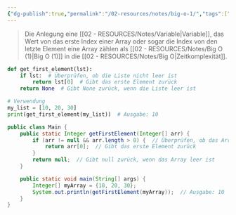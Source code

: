 ```yaml
---
{"dg-publish":true,"permalink":"/02-resources/notes/big-o-1/","tags":["code/python","code/java","code/time-complexity"],"noteIcon":"","updated":"2024-11-02T11:47:22.773+01:00"}
---
```


<style> .container {font-family: sans-serif; text-align: center;} .button-wrapper button {z-index: 1;height: 40px; width: 100px; margin: 10px;padding: 5px;} .excalidraw .App-menu_top .buttonList { display: flex;} .excalidraw-wrapper { height: 800px; margin: 50px; position: relative;} :root[dir="ltr"] .excalidraw .layer-ui__wrapper .zen-mode-transition.App-menu_bottom--transition-left {transform: none;} </style><script src="https://cdn.jsdelivr.net/npm/react@17/umd/react.production.min.js"></script><script src="https://cdn.jsdelivr.net/npm/react-dom@17/umd/react-dom.production.min.js"></script><script type="text/javascript" src="https://cdn.jsdelivr.net/npm/@excalidraw/excalidraw@0/dist/excalidraw.production.min.js"></script><div id="Drawing_2024-10-21_2302.18.excalidraw.md1"></div><script>(function(){const InitialData={"type":"excalidraw","version":2,"source":"https://github.com/zsviczian/obsidian-excalidraw-plugin/releases/tag/2.5.2","elements":[{"type":"line","version":128,"versionNonce":398645629,"index":"a0","isDeleted":false,"id":"Lypht3HuA895p3GM_5tDi","fillStyle":"solid","strokeWidth":4,"strokeStyle":"solid","roughness":2,"opacity":100,"angle":0,"x":-534.4475732199159,"y":-331.70451290873604,"strokeColor":"#1e1e1e","backgroundColor":"transparent","width":3,"height":573,"seed":1247673757,"groupIds":[],"frameId":null,"roundness":{"type":2},"boundElements":[],"updated":1729544545011,"link":null,"locked":false,"startBinding":null,"endBinding":null,"lastCommittedPoint":null,"startArrowhead":null,"endArrowhead":null,"points":[[0,0],[3,573]]},{"type":"line","version":175,"versionNonce":2089066973,"index":"a1","isDeleted":false,"id":"zCk7M3bqaTnP6ttEoFDLj","fillStyle":"solid","strokeWidth":4,"strokeStyle":"solid","roughness":2,"opacity":100,"angle":0,"x":-530.4475732199159,"y":243.29548709126402,"strokeColor":"#1e1e1e","backgroundColor":"transparent","width":722,"height":10,"seed":1415987709,"groupIds":[],"frameId":null,"roundness":{"type":2},"boundElements":[],"updated":1729544545011,"link":null,"locked":false,"startBinding":null,"endBinding":null,"lastCommittedPoint":null,"startArrowhead":null,"endArrowhead":null,"points":[[0,0],[722,-10]]},{"type":"line","version":131,"versionNonce":179199549,"index":"a2","isDeleted":false,"id":"48ixEvxbXuYOaecll-GDL","fillStyle":"solid","strokeWidth":4,"strokeStyle":"solid","roughness":2,"opacity":100,"angle":0,"x":-556.4475732199159,"y":-296.70451290873604,"strokeColor":"#1e1e1e","backgroundColor":"transparent","width":19,"height":35,"seed":296155741,"groupIds":[],"frameId":null,"roundness":{"type":2},"boundElements":[],"updated":1729544545011,"link":null,"locked":false,"startBinding":null,"endBinding":null,"lastCommittedPoint":null,"startArrowhead":null,"endArrowhead":null,"points":[[0,0],[19,-35]]},{"type":"line","version":70,"versionNonce":958500509,"index":"a3","isDeleted":false,"id":"Re8v9SGuuTUmtWizqX1i_","fillStyle":"solid","strokeWidth":4,"strokeStyle":"solid","roughness":2,"opacity":100,"angle":0,"x":-534.4475732199159,"y":-330.70451290873604,"strokeColor":"#1e1e1e","backgroundColor":"transparent","width":16,"height":24,"seed":1794221757,"groupIds":[],"frameId":null,"roundness":{"type":2},"boundElements":[],"updated":1729544545011,"link":null,"locked":false,"startBinding":null,"endBinding":null,"lastCommittedPoint":null,"startArrowhead":null,"endArrowhead":null,"points":[[0,0],[16,24]]},{"type":"line","version":50,"versionNonce":646951677,"index":"a4","isDeleted":false,"id":"kBwZuuTFEnEelHRoE5rkF","fillStyle":"solid","strokeWidth":4,"strokeStyle":"solid","roughness":2,"opacity":100,"angle":0,"x":190.55242678008415,"y":231.29548709126402,"strokeColor":"#1e1e1e","backgroundColor":"transparent","width":25,"height":11,"seed":854050589,"groupIds":[],"frameId":null,"roundness":{"type":2},"boundElements":[],"updated":1729544545011,"link":null,"locked":false,"startBinding":null,"endBinding":null,"lastCommittedPoint":null,"startArrowhead":null,"endArrowhead":null,"points":[[0,0],[-25,-11]]},{"type":"line","version":56,"versionNonce":528108381,"index":"a5","isDeleted":false,"id":"H3sMkY5wvxsjhayDCr1wZ","fillStyle":"solid","strokeWidth":4,"strokeStyle":"solid","roughness":2,"opacity":100,"angle":0,"x":191.55242678008415,"y":233.29548709126402,"strokeColor":"#1e1e1e","backgroundColor":"transparent","width":20,"height":14,"seed":1811602301,"groupIds":[],"frameId":null,"roundness":{"type":2},"boundElements":[],"updated":1729544545011,"link":null,"locked":false,"startBinding":null,"endBinding":null,"lastCommittedPoint":null,"startArrowhead":null,"endArrowhead":null,"points":[[0,0],[-20,14]]},{"type":"text","version":139,"versionNonce":1681053629,"index":"a6","isDeleted":false,"id":"E1UghY4q","fillStyle":"solid","strokeWidth":4,"strokeStyle":"solid","roughness":2,"opacity":100,"angle":0,"x":-239.44757321991585,"y":243.29548709126402,"strokeColor":"#1e1e1e","backgroundColor":"transparent","width":166.18069458007812,"height":37.800000000000004,"seed":1315726301,"groupIds":[],"frameId":null,"roundness":null,"boundElements":[],"updated":1729544545011,"link":null,"locked":false,"fontSize":28,"fontFamily":6,"text":"Input Size (n)","rawText":"Input Size (n)","textAlign":"left","verticalAlign":"top","containerId":null,"originalText":"Input Size (n)","autoResize":true,"lineHeight":1.35},{"type":"text","version":154,"versionNonce":786094109,"index":"a7","isDeleted":false,"id":"GlEKjNXE","fillStyle":"solid","strokeWidth":4,"strokeStyle":"solid","roughness":2,"opacity":100,"angle":4.723593972811037,"x":-602.9532887575309,"y":-144.20465873010534,"strokeColor":"#1e1e1e","backgroundColor":"transparent","width":63.63618469238281,"height":37.800000000000004,"seed":239984701,"groupIds":[],"frameId":null,"roundness":null,"boundElements":[],"updated":1729544545011,"link":null,"locked":false,"fontSize":28,"fontFamily":6,"text":"Time","rawText":"Time","textAlign":"left","verticalAlign":"top","containerId":null,"originalText":"Time","autoResize":true,"lineHeight":1.35},{"type":"arrow","version":156,"versionNonce":2036583549,"index":"a8","isDeleted":false,"id":"AXWCmDm4Ya_xonFpXr0pS","fillStyle":"solid","strokeWidth":4,"strokeStyle":"solid","roughness":0,"opacity":100,"angle":0,"x":-529.0682628750883,"y":236.39893536712611,"strokeColor":"#2f9e44","backgroundColor":"transparent","width":684,"height":13,"seed":1635831965,"groupIds":[],"frameId":null,"roundness":{"type":2},"boundElements":[],"updated":1729544545011,"link":null,"locked":false,"startBinding":null,"endBinding":null,"lastCommittedPoint":null,"startArrowhead":null,"endArrowhead":"arrow","points":[[0,0],[684,-13]]},{"type":"text","version":132,"versionNonce":59716829,"index":"a9","isDeleted":false,"id":"7iNjCIn9","fillStyle":"solid","strokeWidth":4,"strokeStyle":"solid","roughness":2,"opacity":100,"angle":0,"x":52.27656471111857,"y":198.01962502229856,"strokeColor":"#2f9e44","backgroundColor":"transparent","width":62.496826171875,"height":21.6,"seed":1169601789,"groupIds":[],"frameId":null,"roundness":null,"boundElements":[],"updated":1729544545011,"link":"[[O1\|O1]]","locked":false,"fontSize":16,"fontFamily":6,"text":"📍[[O1\|O1]]","rawText":"[[O1\|O1]]","textAlign":"left","verticalAlign":"top","containerId":null,"originalText":"📍[[O1\|O1]]","autoResize":true,"lineHeight":1.35},{"type":"arrow","version":286,"versionNonce":1196041245,"index":"aA","isDeleted":true,"id":"9UpSZgl7ie9xsoqfyOR_R","fillStyle":"solid","strokeWidth":4,"strokeStyle":"solid","roughness":0,"opacity":100,"angle":0,"x":-527.7544320344338,"y":239.3527329594438,"strokeColor":"#1971c2","backgroundColor":"transparent","width":701.3793103448274,"height":295.1724137931034,"seed":108072285,"groupIds":[],"frameId":null,"roundness":{"type":2},"boundElements":[],"updated":1729544558434,"link":null,"locked":false,"startBinding":null,"endBinding":null,"lastCommittedPoint":null,"startArrowhead":null,"endArrowhead":"arrow","points":[[0,0],[701.3793103448274,-295.1724137931034]]},{"type":"text","version":196,"versionNonce":1977428541,"index":"aB","isDeleted":true,"id":"zxmwohyX","fillStyle":"solid","strokeWidth":4,"strokeStyle":"solid","roughness":0,"opacity":100,"angle":5.826417420157298,"x":57.4225257799593,"y":-52.93730483050825,"strokeColor":"#1971c2","backgroundColor":"transparent","width":72.4808349609375,"height":21.6,"seed":50420157,"groupIds":[],"frameId":null,"roundness":null,"boundElements":[],"updated":1729544554386,"link":"[[02 - RESOURCES/Notes/O(n)\|O(n)]]","locked":false,"fontSize":16,"fontFamily":6,"text":"📍[[02 - RESOURCES/Notes/O(n)\|O(n)]]","rawText":"[[02 - RESOURCES/Notes/O(n)\|O(n)]]","textAlign":"left","verticalAlign":"top","containerId":null,"originalText":"📍[[02 - RESOURCES/Notes/O(n)\|O(n)]]","autoResize":true,"lineHeight":1.35},{"type":"arrow","version":312,"versionNonce":1421898707,"index":"aC","isDeleted":true,"id":"taEikZ4EDU889ArsmIjrd","fillStyle":"solid","strokeWidth":4,"strokeStyle":"solid","roughness":0,"opacity":100,"angle":0,"x":-527.7544320344338,"y":240.04238813185765,"strokeColor":"#2f9e44","backgroundColor":"transparent","width":436.551724137931,"height":514.4827586206895,"seed":881400349,"groupIds":[],"frameId":null,"roundness":{"type":2},"boundElements":[],"updated":1729544562088,"link":null,"locked":false,"startBinding":null,"endBinding":null,"lastCommittedPoint":null,"startArrowhead":null,"endArrowhead":"arrow","points":[[0,0],[304.13793103448273,-269.6551724137931],[436.551724137931,-514.4827586206895]]},{"type":"text","version":149,"versionNonce":1457255997,"index":"aD","isDeleted":true,"id":"QCMEWjEN","fillStyle":"solid","strokeWidth":4,"strokeStyle":"solid","roughness":0,"opacity":100,"angle":5.237953054781757,"x":-186.05627239981789,"y":-216.31997176503643,"strokeColor":"#2f9e44","backgroundColor":"transparent","width":78.56085205078125,"height":21.6,"seed":1945751165,"groupIds":[],"frameId":null,"roundness":null,"boundElements":[],"updated":1729544566835,"link":"[[O(n²)\|O(n²)]]","locked":false,"fontSize":16,"fontFamily":6,"text":"📍[[O(n²)\|O(n²)]]","rawText":"[[O(n²)\|O(n²)]]","textAlign":"left","verticalAlign":"top","containerId":null,"originalText":"📍[[O(n²)\|O(n²)]]","autoResize":true,"lineHeight":1.35},{"type":"arrow","version":379,"versionNonce":2085936563,"index":"aE","isDeleted":true,"id":"YhzL45uG8M3LirJKAc9ew","fillStyle":"solid","strokeWidth":4,"strokeStyle":"solid","roughness":0,"opacity":100,"angle":0,"x":-524.9958113447786,"y":237.28376744220242,"strokeColor":"#1e1e1e","backgroundColor":"transparent","width":331.0344827586206,"height":526.206896551724,"seed":1373917,"groupIds":[],"frameId":null,"roundness":{"type":2},"boundElements":[],"updated":1729544567734,"link":null,"locked":false,"startBinding":null,"endBinding":null,"lastCommittedPoint":null,"startArrowhead":null,"endArrowhead":"arrow","points":[[0,0],[236.55172413793093,-315.8620689655172],[331.0344827586206,-526.206896551724]]},{"id":"8nZGPMtI","type":"text","x":-292.4440872068477,"y":-91.07830152331479,"width":8,"height":25,"angle":0,"strokeColor":"#1e1e1e","backgroundColor":"transparent","fillStyle":"solid","strokeWidth":2,"strokeStyle":"solid","roughness":1,"opacity":100,"groupIds":[],"frameId":null,"index":"aEV","roundness":null,"seed":1002298131,"version":3,"versionNonce":132790675,"isDeleted":true,"boundElements":null,"updated":1729544564780,"link":null,"locked":false,"text":"","rawText":"","fontSize":20,"fontFamily":5,"textAlign":"center","verticalAlign":"middle","containerId":"YhzL45uG8M3LirJKAc9ew","originalText":"","autoResize":true,"lineHeight":1.25},{"type":"text","version":148,"versionNonce":1006710995,"index":"aF","isDeleted":true,"id":"umfnOb0B","fillStyle":"solid","strokeWidth":4,"strokeStyle":"solid","roughness":0,"opacity":100,"angle":5.181153299986048,"x":-299.6792637753292,"y":-186.5724921112946,"strokeColor":"#1e1e1e","backgroundColor":"transparent","width":78.56085205078125,"height":21.6,"seed":1131156285,"groupIds":[],"frameId":null,"roundness":null,"boundElements":[],"updated":1729544566073,"link":"[[O(n³)\|O(n³)]]","locked":false,"fontSize":16,"fontFamily":6,"text":"📍[[O(n³)\|O(n³)]]","rawText":"[[O(n³)\|O(n³)]]","textAlign":"left","verticalAlign":"top","containerId":null,"originalText":"📍[[O(n³)\|O(n³)]]","autoResize":true,"lineHeight":1.35},{"type":"arrow","version":494,"versionNonce":924126205,"index":"aG","isDeleted":true,"id":"ABfhkwXFg7LezRnRn_2wh","fillStyle":"solid","strokeWidth":4,"strokeStyle":"solid","roughness":0,"opacity":100,"angle":0,"x":-525.6854665171925,"y":238.6630777870301,"strokeColor":"#e03131","backgroundColor":"transparent","width":704.1379310344827,"height":154.4827586206897,"seed":1516282781,"groupIds":[],"frameId":null,"roundness":{"type":2},"boundElements":[],"updated":1729544551425,"link":null,"locked":false,"startBinding":null,"endBinding":null,"lastCommittedPoint":null,"startArrowhead":null,"endArrowhead":"arrow","points":[[0,0],[217.9310344827586,-125.5172413793104],[704.1379310344827,-154.4827586206897]]},{"type":"text","version":172,"versionNonce":508705779,"index":"aH","isDeleted":true,"id":"NAPoHTbB","fillStyle":"solid","strokeWidth":4,"strokeStyle":"solid","roughness":0,"opacity":100,"angle":0,"x":49.90566648773347,"y":56.02760980673446,"strokeColor":"#e03131","backgroundColor":"transparent","width":99.79289245605469,"height":21.6,"seed":1495541757,"groupIds":[],"frameId":null,"roundness":null,"boundElements":[],"updated":1729544552180,"link":"[[O(log n)\|O(log n)]]","locked":false,"fontSize":16,"fontFamily":6,"text":"📍[[O(log n)\|O(log n)]]","rawText":"[[O(log n)\|O(log n)]]","textAlign":"left","verticalAlign":"top","containerId":null,"originalText":"📍[[O(log n)\|O(log n)]]","autoResize":true,"lineHeight":1.35},{"type":"arrow","version":545,"versionNonce":386701149,"index":"aI","isDeleted":true,"id":"jTtqOiuFjU5f5t5XYc_F_","fillStyle":"solid","strokeWidth":4,"strokeStyle":"solid","roughness":0,"opacity":100,"angle":0,"x":-524.3061561723649,"y":235.90445709737486,"strokeColor":"#f08c00","backgroundColor":"transparent","width":640.6896551724138,"height":431.03448275862064,"seed":1371021405,"groupIds":[],"frameId":null,"roundness":{"type":2},"boundElements":[],"updated":1729544556725,"link":null,"locked":false,"startBinding":null,"endBinding":null,"lastCommittedPoint":null,"startArrowhead":null,"endArrowhead":"arrow","points":[[0,0],[321.3793103448275,-114.4827586206896],[640.6896551724138,-431.03448275862064]]},{"type":"text","version":151,"versionNonce":324532691,"index":"aJ","isDeleted":true,"id":"dNMVVhLH","fillStyle":"solid","strokeWidth":4,"strokeStyle":"solid","roughness":0,"opacity":100,"angle":5.494143481980993,"x":-13.498637635981822,"y":-156.36480980891173,"strokeColor":"#f08c00","backgroundColor":"transparent","width":113.12092590332031,"height":21.6,"seed":435031229,"groupIds":[],"frameId":null,"roundness":null,"boundElements":[],"updated":1729544559238,"link":"[[O(n log n)\|O(n log n)]]","locked":false,"fontSize":16,"fontFamily":6,"text":"📍[[O(n log n)\|O(n log n)]]","rawText":"[[O(n log n)\|O(n log n)]]","textAlign":"left","verticalAlign":"top","containerId":null,"originalText":"📍[[O(n log n)\|O(n log n)]]","autoResize":true,"lineHeight":1.35},{"type":"arrow","version":235,"versionNonce":376365917,"index":"aK","isDeleted":true,"id":"yxNO9bBiV3_emP8TLt0VK","fillStyle":"solid","strokeWidth":4,"strokeStyle":"solid","roughness":0,"opacity":100,"angle":0,"x":-520.1682251378821,"y":232.4561812353059,"strokeColor":"#e03131","backgroundColor":"transparent","width":213.1034482758621,"height":533.7931034482758,"seed":1365732637,"groupIds":[],"frameId":null,"roundness":{"type":2},"boundElements":[],"updated":1729544568509,"link":null,"locked":false,"startBinding":null,"endBinding":null,"lastCommittedPoint":null,"startArrowhead":null,"endArrowhead":"arrow","points":[[0,0],[161.37931034482756,-277.24137931034477],[213.1034482758621,-533.7931034482758]]},{"type":"text","version":137,"versionNonce":1046330227,"index":"aL","isDeleted":true,"id":"TcVaQgJX","fillStyle":"solid","strokeWidth":4,"strokeStyle":"solid","roughness":0,"opacity":100,"angle":4.85990474664134,"x":-380.01981923774315,"y":-234.51773048953334,"strokeColor":"#e03131","backgroundColor":"transparent","width":77.9678955078125,"height":21.6,"seed":664125821,"groupIds":[],"frameId":null,"roundness":null,"boundElements":[],"updated":1729544571378,"link":"[[O(2ⁿ)\|O(2ⁿ)]]","locked":false,"fontSize":16,"fontFamily":6,"text":"📍[[O(2ⁿ)\|O(2ⁿ)]]","rawText":"[[O(2ⁿ)\|O(2ⁿ)]]","textAlign":"left","verticalAlign":"top","containerId":null,"originalText":"📍[[O(2ⁿ)\|O(2ⁿ)]]","autoResize":true,"lineHeight":1.35},{"type":"arrow","version":137,"versionNonce":951662227,"index":"aM","isDeleted":true,"id":"wqVZzqwb54pWsOeEcM1Wg","fillStyle":"solid","strokeWidth":4,"strokeStyle":"solid","roughness":0,"opacity":100,"angle":0,"x":-520.1682251378821,"y":235.90445709737486,"strokeColor":"#f08c00","backgroundColor":"transparent","width":76.55172413793105,"height":557.9310344827586,"seed":1639614941,"groupIds":[],"frameId":null,"roundness":{"type":2},"boundElements":[],"updated":1729544569653,"link":null,"locked":false,"startBinding":null,"endBinding":null,"lastCommittedPoint":null,"startArrowhead":null,"endArrowhead":"arrow","points":[[0,0],[59.31034482758622,-277.24137931034477],[76.55172413793105,-557.9310344827586]]},{"type":"text","version":170,"versionNonce":478110845,"index":"aN","isDeleted":true,"id":"HYvXez8d","fillStyle":"solid","strokeWidth":4,"strokeStyle":"solid","roughness":0,"opacity":100,"angle":4.8159130645368435,"x":-502.6297177241055,"y":-250.36103992116233,"strokeColor":"#f08c00","backgroundColor":"transparent","width":76.25685119628906,"height":21.6,"seed":552027709,"groupIds":[],"frameId":null,"roundness":null,"boundElements":[],"updated":1729544570635,"link":"[[O(n!)\|O(n!)]]","locked":false,"fontSize":16,"fontFamily":6,"text":"📍[[O(n!)\|O(n!)]]","rawText":"[[O(n!)\|O(n!)]]","textAlign":"left","verticalAlign":"top","containerId":null,"originalText":"📍[[O(n!)\|O(n!)]]","autoResize":true,"lineHeight":1.35},{"type":"arrow","version":164,"versionNonce":1221775645,"index":"aO","isDeleted":true,"id":"AARsuYQDYgfkEvE-_-cLU","fillStyle":"solid","strokeWidth":4,"strokeStyle":"solid","roughness":0,"opacity":100,"angle":0,"x":-522.2371906551235,"y":236.5941122697887,"strokeColor":"#1e1e1e","backgroundColor":"transparent","width":702.7586206896551,"height":224.82758620689657,"seed":1744664221,"groupIds":[],"frameId":null,"roundness":{"type":2},"boundElements":[],"updated":1729544552888,"link":null,"locked":false,"startBinding":null,"endBinding":null,"lastCommittedPoint":null,"startArrowhead":null,"endArrowhead":"arrow","points":[[0,0],[702.7586206896551,-224.82758620689657]]},{"type":"text","version":127,"versionNonce":2133867731,"index":"aP","isDeleted":true,"id":"Ysa0cJGw","fillStyle":"solid","strokeWidth":4,"strokeStyle":"solid","roughness":0,"opacity":100,"angle":6.029878855035,"x":59.96508137193882,"y":10.744458116556473,"strokeColor":"#1e1e1e","backgroundColor":"transparent","width":81.2620849609375,"height":21.6,"seed":1638832893,"groupIds":[],"frameId":null,"roundness":null,"boundElements":[],"updated":1729544553476,"link":"[[O(√n)\|O(√n)]]","locked":false,"fontSize":16,"fontFamily":6,"text":"📍[[O(√n)\|O(√n)]]","rawText":"[[O(√n)\|O(√n)]]","textAlign":"left","verticalAlign":"top","containerId":null,"originalText":"📍[[O(√n)\|O(√n)]]","autoResize":true,"lineHeight":1.35}],"appState":{"theme":"dark","viewBackgroundColor":"#ffffff","currentItemStrokeColor":"#1e1e1e","currentItemBackgroundColor":"transparent","currentItemFillStyle":"solid","currentItemStrokeWidth":2,"currentItemStrokeStyle":"solid","currentItemRoughness":1,"currentItemOpacity":100,"currentItemFontFamily":5,"currentItemFontSize":20,"currentItemTextAlign":"left","currentItemStartArrowhead":null,"currentItemEndArrowhead":"arrow","currentItemArrowType":"round","scrollX":645.0948765361277,"scrollY":221.56699267089152,"zoom":{"value":1.40231},"currentItemRoundness":"round","gridSize":20,"gridStep":5,"gridModeEnabled":false,"gridColor":{"Bold":"rgba(217, 217, 217, 0.5)","Regular":"rgba(230, 230, 230, 0.5)"},"currentStrokeOptions":null,"frameRendering":{"enabled":true,"clip":true,"name":true,"outline":true},"objectsSnapModeEnabled":false,"activeTool":{"type":"selection","customType":null,"locked":false,"lastActiveTool":null}},"files":{}};InitialData.scrollToContent=true;App=()=>{const e=React.useRef(null),t=React.useRef(null),[n,i]=React.useState({width:void 0,height:void 0});return React.useEffect(()=>{i({width:t.current.getBoundingClientRect().width,height:t.current.getBoundingClientRect().height});const e=()=>{i({width:t.current.getBoundingClientRect().width,height:t.current.getBoundingClientRect().height})};return window.addEventListener("resize",e),()=>window.removeEventListener("resize",e)},[t]),React.createElement(React.Fragment,null,React.createElement("div",{className:"excalidraw-wrapper",ref:t},React.createElement(ExcalidrawLib.Excalidraw,{ref:e,width:n.width,height:n.height,initialData:InitialData,viewModeEnabled:!0,zenModeEnabled:!0,gridModeEnabled:!1})))},excalidrawWrapper=document.getElementById("Drawing_2024-10-21_2302.18.excalidraw.md1");ReactDOM.render(React.createElement(App),excalidrawWrapper);})();</script>
>Die Anlegung eine [[02 - RESOURCES/Notes/Variable\|Variable]], das Wert von das erste Index einer Array oder sogar die Index von den letzte Element eine Array zählen als [[02 - RESOURCES/Notes/Big O (1)\|Big O (1)]] in die [[02 - RESOURCES/Notes/Big O\|Zeitkomplexität]].

```python
def get_first_element(lst):
    if lst:  # Überprüfen, ob die Liste nicht leer ist
        return lst[0]  # Gibt das erste Element zurück
    return None  # Gibt None zurück, wenn die Liste leer ist

# Verwendung
my_list = [10, 20, 30]
print(get_first_element(my_list))  # Ausgabe: 10
```

```java
public class Main {
    public static Integer getFirstElement(Integer[] arr) {
        if (arr != null && arr.length > 0) {  // Überprüfen, ob das Array nicht leer ist
            return arr[0];  // Gibt das erste Element zurück
        }
        return null;  // Gibt null zurück, wenn das Array leer ist
    }

    public static void main(String[] args) {
        Integer[] myArray = {10, 20, 30};
        System.out.println(getFirstElement(myArray));  // Ausgabe: 10
    }
}
```